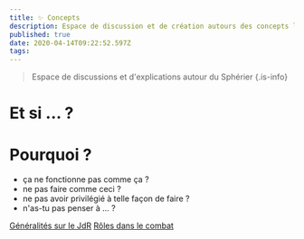 ```yaml
---
title: ✨ Concepts
description: Espace de discussion et de création autours des concepts liées à la création du sphérier.
published: true
date: 2020-04-14T09:22:52.597Z
tags: 
---
```


> Espace de discussions et d'explications autour du Sphérier
{.is-info}

# Et si ... ?

# Pourquoi ?

- ça ne fonctionne pas comme ça ?
- ne pas faire comme ceci ?
- ne pas avoir privilégié à telle façon de faire ?
- n'as-tu pas penser à ... ?

[Généralités sur le JdR](jdr) 
[Rôles dans le combat](rôles-combat)